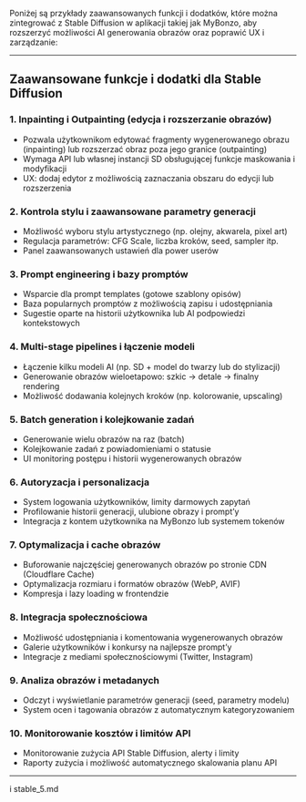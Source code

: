 Poniżej są przykłady zaawansowanych funkcji i dodatków, które można zintegrować z Stable Diffusion w aplikacji takiej jak MyBonzo, aby rozszerzyć możliwości AI generowania obrazów oraz poprawić UX i zarządzanie:

***

## Zaawansowane funkcje i dodatki dla Stable Diffusion

### 1. Inpainting i Outpainting (edycja i rozszerzanie obrazów)

- Pozwala użytkownikom edytować fragmenty wygenerowanego obrazu (inpainting) lub rozszerzać obraz poza jego granice (outpainting)
- Wymaga API lub własnej instancji SD obsługującej funkcje maskowania i modyfikacji
- UX: dodaj edytor z możliwością zaznaczania obszaru do edycji lub rozszerzenia

### 2. Kontrola stylu i zaawansowane parametry generacji

- Możliwość wyboru stylu artystycznego (np. olejny, akwarela, pixel art)
- Regulacja parametrów: CFG Scale, liczba kroków, seed, sampler itp.
- Panel zaawansowanych ustawień dla power userów

### 3. Prompt engineering i bazy promptów

- Wsparcie dla prompt templates (gotowe szablony opisów)
- Baza popularnych promptów z możliwością zapisu i udostępniania
- Sugestie oparte na historii użytkownika lub AI podpowiedzi kontekstowych

### 4. Multi-stage pipelines i łączenie modeli

- Łączenie kilku modeli AI (np. SD + model do twarzy lub do stylizacji)
- Generowanie obrazów wieloetapowo: szkic → detale → finalny rendering
- Możliwość dodawania kolejnych kroków (np. kolorowanie, upscaling)

### 5. Batch generation i kolejkowanie zadań

- Generowanie wielu obrazów na raz (batch)
- Kolejkowanie zadań z powiadomieniami o statusie
- UI monitoring postępu i historii wygenerowanych obrazów

### 6. Autoryzacja i personalizacja

- System logowania użytkowników, limity darmowych zapytań
- Profilowanie historii generacji, ulubione obrazy i prompt’y
- Integracja z kontem użytkownika na MyBonzo lub systemem tokenów

### 7. Optymalizacja i cache obrazów

- Buforowanie najczęściej generowanych obrazów po stronie CDN (Cloudflare Cache)
- Optymalizacja rozmiaru i formatów obrazów (WebP, AVIF)
- Kompresja i lazy loading w frontendzie

### 8. Integracja społecznościowa

- Możliwość udostępniania i komentowania wygenerowanych obrazów
- Galerie użytkowników i konkursy na najlepsze prompt’y
- Integracje z mediami społecznościowymi (Twitter, Instagram)

### 9. Analiza obrazów i metadanych

- Odczyt i wyświetlanie parametrów generacji (seed, parametry modelu)
- System ocen i tagowania obrazów z automatycznym kategoryzowaniem

### 10. Monitorowanie kosztów i limitów API

- Monitorowanie zużycia API Stable Diffusion, alerty i limity
- Raporty zużycia i możliwość automatycznego skalowania planu API

***

i stable_5.md